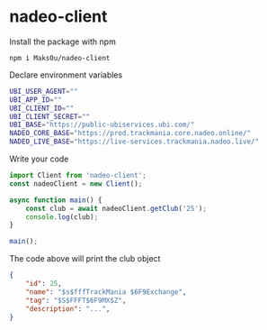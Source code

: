 # nadeo-client

Install the package with npm

```
npm i Maks0u/nadeo-client
```

Declare environment variables

```sh
UBI_USER_AGENT=""
UBI_APP_ID=""
UBI_CLIENT_ID=""
UBI_CLIENT_SECRET=""
UBI_BASE="https://public-ubiservices.ubi.com/"
NADEO_CORE_BASE="https://prod.trackmania.core.nadeo.online/"
NADEO_LIVE_BASE="https://live-services.trackmania.nadeo.live/"
```

Write your code

```js
import Client from 'nadeo-client';
const nadeoClient = new Client();

async function main() {
    const club = await nadeoClient.getClub('25');
    console.log(club);
}

main();
```

The code above will print the club object

```json
{
    "id": 25,
    "name": "$s$fffTrackMania $6F9Exchange",
    "tag": "$S$FFFT$6F9MX$Z",
    "description": "...",
}
```
